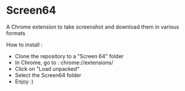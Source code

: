 # Screen64
A Chrome extension to take screenshot and download them in various formats

How to install :
- Clone the repository to a "Screen 64" folder
- In Chrome, go to : chrome://extensions/
- Click on "Load unpacked"
- Select the Screen64 folder
- Enjoy :)
